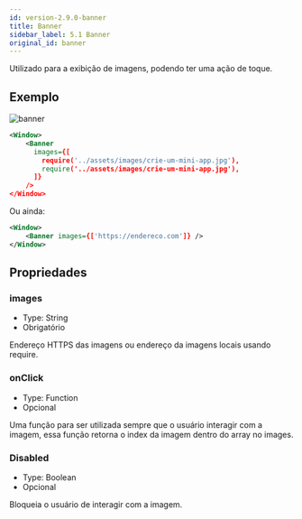 ```yaml
---
id: version-2.9.0-banner
title: Banner
sidebar_label: 5.1 Banner
original_id: banner
---
```


Utilizado para a exibição de imagens, podendo ter uma ação de toque.

## Exemplo

![banner](assets/images_components/v2.0.0/banner.jpg)



```xml
<Window>
    <Banner
      images={[
        require('../assets/images/crie-um-mini-app.jpg'),
        require('../assets/images/crie-um-mini-app.jpg'),
      ]}
    />
</Window>
```

Ou ainda:

```xml
<Window>
    <Banner images={['https://endereco.com']} />
</Window>
```

## Propriedades

### images

- Type: String
- Obrigatório

Endereço HTTPS das imagens ou endereço da imagens locais usando require.

### onClick

- Type: Function
- Opcional

Uma função para ser utilizada sempre que o usuário interagir com a imagem, essa função retorna o index da imagem dentro do array no images.

### Disabled

- Type: Boolean
- Opcional

Bloqueia o usuário de interagir com a imagem.